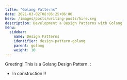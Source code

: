 ```yaml
---
title: "Golang Patterns"
date: 2021-03-02T08:06:25+06:00
hero: /images/posts/writing-posts/hire.svg
description: Development a Design Patterns with Golang 
menu:
  sidebar:
    name: Design Patterns
    identifier: design-pattern-golang
    parent: golang
    weight: 10
---
```


Greeting! This is a Golang Design Pattern. :

- In construction !!
